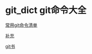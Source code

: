 # git_dict git命令大全

[常用git命令清单](./常用Git命令清单.numbers)

[补充](./git常用命令--补充.pages)

[git书](./progit_v2.1.14.pdf)